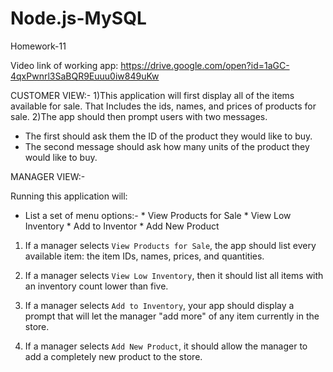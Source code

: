 # Node.js-MySQL
Homework-11 

Video link of working app:
https://drive.google.com/open?id=1aGC-4qxPwnrl3SaBQR9Euuu0iw849uKw

CUSTOMER VIEW:-
1)This application will first display all of the items available for sale. That Includes the ids, names, and prices of products for sale.
2)The app should then prompt users with two messages.

   * The first should ask them the ID of the product they would like to buy.
   * The second message should ask how many units of the product they would like to buy.
   
MANAGER VIEW:-

 Running this application will:
  * List a set of menu options:-
        * View Products for Sale
        * View Low Inventory
        * Add to Inventor
        * Add New Product

  1) If a manager selects `View Products for Sale`, the app should list every available item: the item IDs, names, prices, and quantities.

  2) If a manager selects `View Low Inventory`, then it should list all items with an inventory count lower than five.

  3) If a manager selects `Add to Inventory`, your app should display a prompt that will let the manager "add more" of any item currently       in the store.

  4) If a manager selects `Add New Product`, it should allow the manager to add a completely new product to the store.

   



